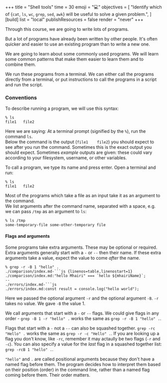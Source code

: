 +++
title = "Shell tools"
time = 30
emoji = "💻"
objectives = [
  "Identify which of {`cat`, `ls`, `wc`, `grep`, `sed`, `awk`} will be useful to solve a given problem.",
]
[build]
  list = "local"
  publishResources = false
  render = "never"
+++

Through this course, we are going to write lots of programs.

But a lot of programs have already been written by other people. It's often quicker and easier to use an existing program than to write a new one.

We are going to learn about some commonly used programs. We will learn some common patterns that make them easier to learn them and to combine them.

We run these programs from a terminal. We can either call the programs directly from a terminal, or put instructions to call the programs in a script and run the script.

### Conventions

To describe running a program, we will use this syntax:

```console
% ls
file1   file2
```

Here we are saying: At a terminal prompt (signified by the `%`), run the command `ls`.\
Below the command is the output (`file1    file2`) you should expect to see after you run the command. Sometimes this is the exact output you should expect. Sometimes _example_ outputs are given: these could vary according to your filesystem, username, or other variables.

To call a program, we type its name and press enter.  Open a terminal and run:

```console
% ls
file1   file2
```

Most of the programs which take a file as an input take it as an argument to the command.\
We list arguments after the command name, separated with a space, e.g. we can pass `/tmp` as an argument to `ls`:

```console
% ls /tmp
some-temporary-file some-other-temporary file
```

#### Flags and arguments

Some programs take extra arguments. These may be optional or required. Extra arguments generally start with a `-` or `--` then their name.  If these extra arguments take a value, expect the value to come _after_ the name.

```console
% grep -r -B 1 "hello" .
./comparison/index.md-```js {linenos=table,linenostart=1}
./comparison/index.md:"hello Mhairi" === `hello ${mhairiName}`;
--
./errors/index.md-```js
./errors/index.md:const result = console.log("hello world");
```

Here we passed the optional argument `-r` and the optional argument `-B`. `-r` takes no value. We gave `-B` the value 1. 

We call arguments that start with a `-` or `--` flags. We could give flags in any order - `grep -B 1 -r "hello" .` works the same as `grep -r -B 1 "hello" .`.

Flags that start with a `-` not a `--` can also be squashed together. `grep -rc "Hello" .` works the same as `grep -r -c "Hello" .`. If you are looking up a flag you don't know, like `-rc`, remember it may actaully be two flags (`-r` and `-c`). You can also specify a value for the _last_ flag in a squashed together list: `grep -rcB 1 "hello" .`.

`"hello"` and `.` are called positional arguments because they don't have a named flag before them. The program decides how to interpret them based on their position (order) in the command line, rather than a named flag coming before them. Their order matters.
